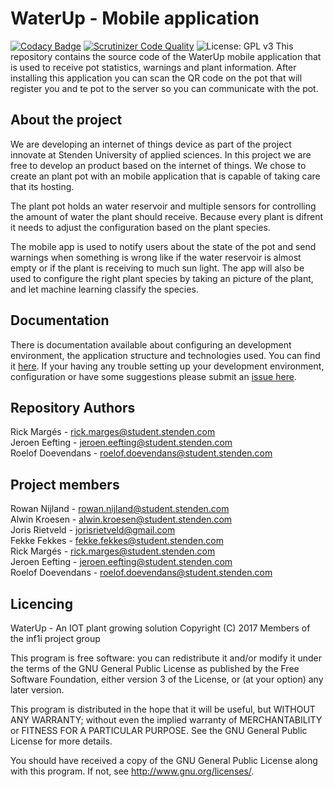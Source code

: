 # WaterUp - Mobile application
[![Codacy Badge](https://api.codacy.com/project/badge/Grade/13ca7bb85bd149bb961e0047e1e720b9)](https://www.codacy.com/app/jorisrietveld/WaterUp-App?utm_source=github.com&utm_medium=referral&utm_content=INF1I/WaterUp-App&utm_campaign=badger) [![Scrutinizer Code Quality](https://scrutinizer-ci.com/g/INF1I/WaterUp-App/badges/quality-score.png?b=master)](https://scrutinizer-ci.com/g/INF1I/WaterUp-App/?branch=master) ![License: GPL v3](https://img.shields.io/badge/License-GPL%20v3-blue.svg)
This repository contains the source code of the WaterUp mobile application that
is used to receive pot statistics, warnings and plant information. After installing
this application you can scan the QR code on the pot that will register you and
te pot to the server so you can communicate with the pot.

## About the project
We are developing an internet of things device as part of the project
innovate at Stenden University of applied sciences. In this project
we are free to develop an product based on the internet of things.
We chose to create an plant pot with an mobile application that is
capable of taking care that its hosting.

The plant pot holds an water reservoir and multiple sensors for
controlling the amount of water the plant should receive. Because every
plant is difrent it needs to adjust the configuration based on the plant
species.

The mobile app is used to notify users about the state of the pot and
send warnings when something is wrong like if the water reservoir is
almost empty or if the plant is receiving to much sun light. The app
will also be used to configure the right plant species by taking an
picture of the plant, and let machine learning classify the species.

## Documentation
There is documentation available about configuring an development
environment, the application structure and technologies used. You can find
it [here](documentation/readme.md). If your having any trouble
setting up your development environment, configuration
or have some suggestions please submit an [issue here](https://github.com/INF1I/WaterUp-App/issues/new).

## Repository Authors
Rick Margés - rick.marges@student.stenden.com<br>
Jeroen Eefting - jeroen.eefting@student.stenden.com<br>
Roelof Doevendans - roelof.doevendans@student.stenden.com<br>

## Project members
Rowan Nijland - rowan.nijland@student.stenden.com<br>
Alwin Kroesen - alwin.kroesen@student.stenden.com<br>
Joris Rietveld - jorisrietveld@gmail.com<br>
Fekke Fekkes - fekke.fekkes@student.stenden.com<br>
Rick Margés - rick.marges@student.stenden.com<br>
Jeroen Eefting - jeroen.eefting@student.stenden.com<br>
Roelof Doevendans - roelof.doevendans@student.stenden.com<br>

## Licencing
WaterUp - An IOT plant growing solution
Copyright (C) 2017 Members of the inf1i project group

This program is free software: you can redistribute it and/or modify
it under the terms of the GNU General Public License as published by
the Free Software Foundation, either version 3 of the License, or
(at your option) any later version.

This program is distributed in the hope that it will be useful,
but WITHOUT ANY WARRANTY; without even the implied warranty of
MERCHANTABILITY or FITNESS FOR A PARTICULAR PURPOSE.  See the
GNU General Public License for more details.

You should have received a copy of the GNU General Public License
along with this program.  If not, see <http://www.gnu.org/licenses/>.

